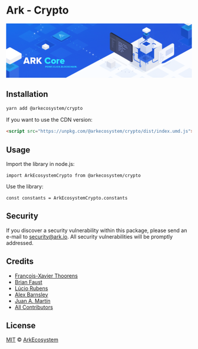 # Ark - Crypto

<p align="center">
    <img src="./banner.png?sanitize=true" />
</p>

## Installation

```bash
yarn add @arkecosystem/crypto
```

If you want to use the CDN version:

```html
<script src="https://unpkg.com/@arkecosystem/crypto/dist/index.umd.js"></script>
```

## Usage

Import the library in node.js:

```
import ArkEcosystemCrypto from @arkecosystem/crypto
```

Use the library:

```
const constants = ArkEcosystemCrypto.constants
```

## Security

If you discover a security vulnerability within this package, please send an e-mail to security@ark.io. All security vulnerabilities will be promptly addressed.

## Credits

-   [François-Xavier Thoorens](https://github.com/fix)
-   [Brian Faust](https://github.com/faustbrian)
-   [Lúcio Rubens](https://github.com/luciorubeens)
-   [Alex Barnsley](https://github.com/alexbarnsley)
-   [Juan A. Martín](https://github.com/j-a-m-l)
-   [All Contributors](../../../../contributors)

## License

[MIT](LICENSE) © [ArkEcosystem](https://ark.io)
